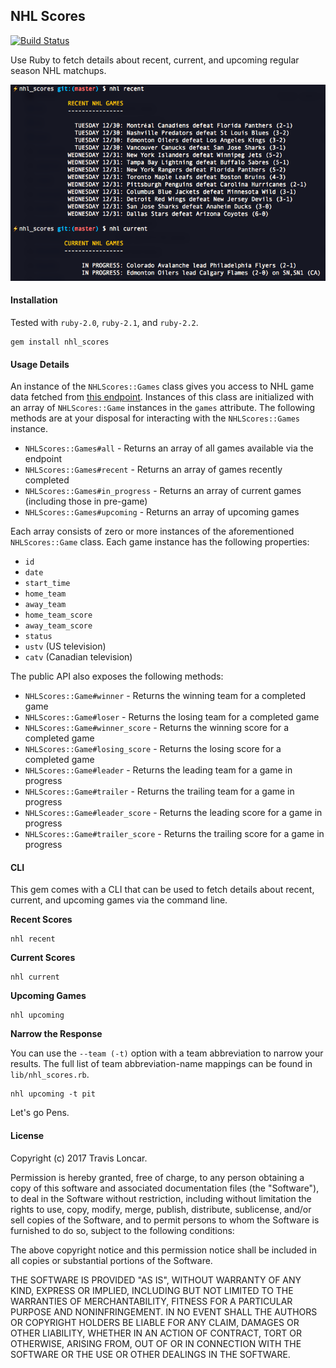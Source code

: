 NHL Scores
----------

[![Build Status](https://travis-ci.org/tbloncar/nhl_scores.png?branch=master)](https://travis-ci.org/tbloncar/nhl_scores)

Use Ruby to fetch details about recent, current, and upcoming regular season NHL matchups.

![Example](https://raw.githubusercontent.com/tbloncar/nhl_scores/master/example.png)

#### Installation

Tested with `ruby-2.0`, `ruby-2.1`, and `ruby-2.2`.

    gem install nhl_scores

#### Usage Details

An instance of the `NHLScores::Games` class gives you access to NHL game
data fetched from [this
endpoint](http://live.nhle.com/GameData/RegularSeasonScoreboardv3.jsonp).
Instances of this class are initialized with an array of
`NHLScores::Game` instances in the `games` attribute. The
following methods are at your disposal for interacting with
the `NHLScores::Games` instance.

- `NHLScores::Games#all` - Returns an array of all games available via the endpoint
- `NHLScores::Games#recent` - Returns an array of games recently completed
- `NHLScores::Games#in_progress` - Returns an array of current games (including
  those in pre-game)
- `NHLScores::Games#upcoming` - Returns an array of upcoming games

Each array consists of zero or more instances of the aforementioned
`NHLScores::Game` class. Each game instance has the following properties:

- `id`
- `date`
- `start_time`
- `home_team`
- `away_team`
- `home_team_score`
- `away_team_score`
- `status`
- `ustv` (US television)
- `catv` (Canadian television)

The public API also exposes the following methods:

- `NHLScores::Game#winner` - Returns the winning team for a completed game
- `NHLScores::Game#loser` - Returns the losing team for a completed game
- `NHLScores::Game#winner_score` - Returns the winning score for a completed game
- `NHLScores::Game#losing_score` - Returns the losing score for a completed game
- `NHLScores::Game#leader` - Returns the leading team for a game in progress
- `NHLScores::Game#trailer` - Returns the trailing team for a game in progress
- `NHLScores::Game#leader_score` - Returns the leading score for a game in progress
- `NHLScores::Game#trailer_score` - Returns the trailing score for a game in progress

#### CLI

This gem comes with a CLI that can be used to fetch details about recent,
current, and upcoming games via the command line.

**Recent Scores**

    nhl recent

**Current Scores**

    nhl current

**Upcoming Games**

    nhl upcoming

**Narrow the Response**

You can use the `--team (-t)` option with a team abbreviation to
narrow your results. The full list of team abbreviation-name mappings
can be found in `lib/nhl_scores.rb`.

    nhl upcoming -t pit

Let's go Pens.

#### License

Copyright (c) 2017 Travis Loncar.

Permission is hereby granted, free of charge, to any person obtaining a copy of
this software and associated documentation files (the "Software"), to deal in
the Software without restriction, including without limitation the rights to
use, copy, modify, merge, publish, distribute, sublicense, and/or sell copies
of the Software, and to permit persons to whom the Software is furnished to do
so, subject to the following conditions:

The above copyright notice and this permission notice shall be included in all
copies or substantial portions of the Software.

THE SOFTWARE IS PROVIDED "AS IS", WITHOUT WARRANTY OF ANY KIND, EXPRESS OR
IMPLIED, INCLUDING BUT NOT LIMITED TO THE WARRANTIES OF MERCHANTABILITY,
FITNESS FOR A PARTICULAR PURPOSE AND NONINFRINGEMENT. IN NO EVENT SHALL THE
AUTHORS OR COPYRIGHT HOLDERS BE LIABLE FOR ANY CLAIM, DAMAGES OR OTHER
LIABILITY, WHETHER IN AN ACTION OF CONTRACT, TORT OR OTHERWISE, ARISING FROM,
OUT OF OR IN CONNECTION WITH THE SOFTWARE OR THE USE OR OTHER DEALINGS IN THE
SOFTWARE.
